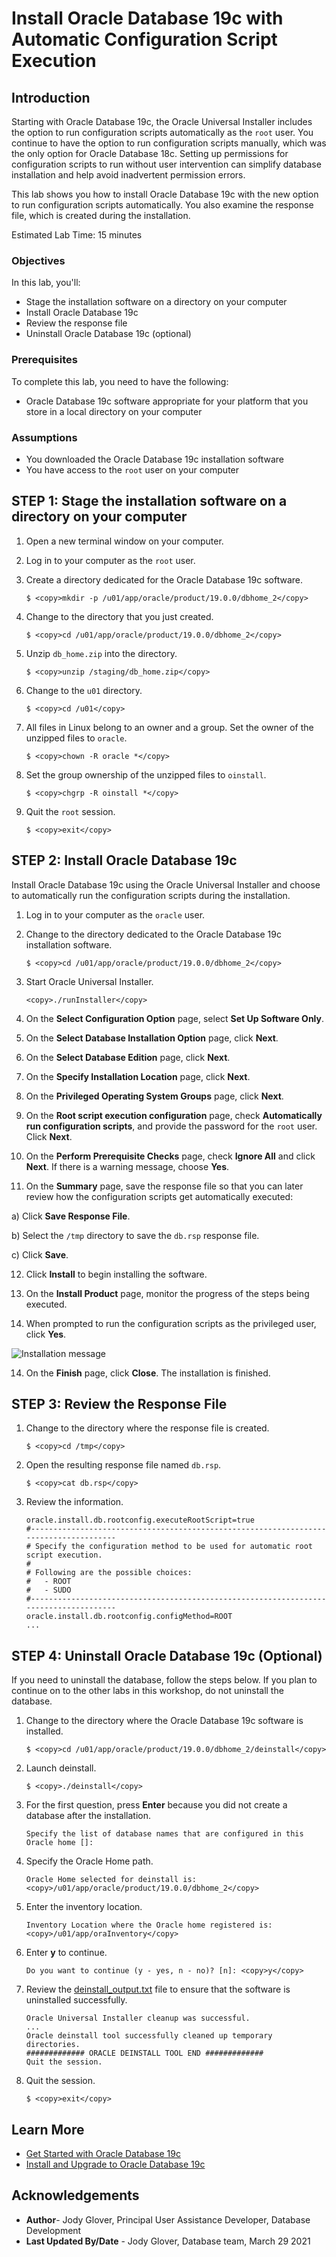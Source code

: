 
# Install Oracle Database 19c with Automatic Configuration Script Execution

## Introduction

Starting with Oracle Database 19c, the Oracle Universal Installer includes the option to run configuration scripts automatically as the `root` user. You continue to have the option to run configuration scripts manually, which was the only option for Oracle Database 18c. Setting up permissions for configuration scripts to run without user intervention can simplify database installation and help avoid inadvertent permission errors.

This lab shows you how to install Oracle Database 19c with the new option to run configuration scripts automatically. You also examine the response file, which is created during the installation.


Estimated Lab Time: 15 minutes

### Objectives

In this lab, you'll:

- Stage the installation software on a directory on your computer
- Install Oracle Database 19c
- Review the response file
- Uninstall Oracle Database 19c (optional)

### Prerequisites

To complete this lab, you need to have the following:

- Oracle Database 19c software appropriate for your platform that you store in a local directory on your computer

### Assumptions

- You downloaded the Oracle Database 19c installation software
- You have access to the `root` user on your computer

## STEP 1: Stage the installation software on a directory on your computer

1. Open a new terminal window on your computer.

2. Log in to your computer as the `root` user.

3. Create a directory dedicated for the Oracle Database 19c software.

    ```
    $ <copy>mkdir -p /u01/app/oracle/product/19.0.0/dbhome_2</copy>
    ```
4. Change to the directory that you just created.

    ```
    $ <copy>cd /u01/app/oracle/product/19.0.0/dbhome_2</copy>
    ```
5. Unzip `db_home.zip` into the directory.

    ```
    $ <copy>unzip /staging/db_home.zip</copy>
    ```
6. Change to the `u01` directory.

    ```
    $ <copy>cd /u01</copy>
    ```

7. All files in Linux belong to an owner and a group. Set the owner of the unzipped files to `oracle`.

    ```
    $ <copy>chown -R oracle *</copy>
    ```

8. Set the group ownership of the unzipped files to `oinstall`.

    ```
    $ <copy>chgrp -R oinstall *</copy>
    ```
9. Quit the `root` session.

    ```
    $ <copy>exit</copy>
    ```


## STEP 2: Install Oracle Database 19c

Install Oracle Database 19c using the Oracle Universal Installer and choose to automatically run the configuration scripts during the installation.

1. Log in to your computer as the `oracle` user.

2. Change to the directory dedicated to the Oracle Database 19c installation software.

    ```
    $ <copy>cd /u01/app/oracle/product/19.0.0/dbhome_2</copy>
    ```
3. Start Oracle Universal Installer.

    ```
    <copy>./runInstaller</copy>
    ```

4. On the **Select Configuration Option** page, select **Set Up Software Only**.

5. On the **Select Database Installation Option** page, click **Next**.

6. On the **Select Database Edition** page, click **Next**.

7. On the **Specify Installation Location** page, click **Next**.

8. On the **Privileged Operating System Groups** page, click **Next**.

9. On the **Root script execution configuration** page, check **Automatically run configuration scripts**, and provide the password for the `root` user. Click **Next**.

10. On the **Perform Prerequisite Checks** page, check **Ignore All** and click **Next**. If there is a warning message, choose **Yes**.

11. On the **Summary** page, save the response file so that you can later review how the configuration scripts get automatically executed:

  a) Click **Save Response File**.  

  b) Select the `/tmp` directory to save the `db.rsp` response file.

  c) Click **Save**.

12. Click **Install** to begin installing the software.

13. On the **Install Product** page, monitor the progress of the steps being executed.

14. When prompted to run the configuration scripts as the privileged user, click **Yes**.

  ![Installation message](images/install-message.png)

14. On the **Finish** page, click **Close**. The installation is finished.


## STEP 3: Review the Response File

1. Change to the directory where the response file is created.

    ```
    $ <copy>cd /tmp</copy>
    ```
2. Open the resulting response file named `db.rsp`.

    ```
    $ <copy>cat db.rsp</copy>
    ```
3. Review the information.

    ```
    oracle.install.db.rootconfig.executeRootScript=true
    #--------------------------------------------------------------------------------------
    # Specify the configuration method to be used for automatic root script execution.
    #
    # Following are the possible choices:
    #   - ROOT
    #   - SUDO
    #--------------------------------------------------------------------------------------
    oracle.install.db.rootconfig.configMethod=ROOT
    ...
    ```

## STEP 4: Uninstall Oracle Database 19c (Optional)

If you need to uninstall the database, follow the steps below. If you plan to continue on to the other labs in this workshop, do not uninstall the database.

1. Change to the directory where the Oracle Database 19c software is installed.

    ```
    $ <copy>cd /u01/app/oracle/product/19.0.0/dbhome_2/deinstall</copy>
    ```
2. Launch deinstall.

    ```
    $ <copy>./deinstall</copy>
    ```
3. For the first question, press **Enter** because you did not create a database after the installation.

    ```
    Specify the list of database names that are configured in this Oracle home []:
    ```
4. Specify the Oracle Home path.

    ```
    Oracle Home selected for deinstall is: <copy>/u01/app/oracle/product/19.0.0/dbhome_2</copy>
    ```
5. Enter the inventory location.

    ```
    Inventory Location where the Oracle home registered is: <copy>/u01/app/oraInventory</copy>
    ```
6. Enter **y** to continue.

    ```
    Do you want to continue (y - yes, n - no)? [n]: <copy>y</copy>
    ```
7. Review the [deinstall_output.txt](https://docs.oracle.com/en/database/oracle/oracle-database/19/tutorial-install-oracle-database-with-automatic-root-scripts-execution/files/deinstall_output.txt) file to ensure that the software is uninstalled successfully.

    ```
    Oracle Universal Installer cleanup was successful.
    ...
    Oracle deinstall tool successfully cleaned up temporary directories.
    ############# ORACLE DEINSTALL TOOL END #############
    Quit the session.
    ```
8. Quit the session.

    ```
    $ <copy>exit</copy>
    ```

## Learn More

- [Get Started with Oracle Database 19c](https://docs.oracle.com/en/database/oracle/oracle-database/19/)
- [Install and Upgrade to Oracle Database 19c](https://docs.oracle.com/en/database/oracle/oracle-database/19/install-and-upgrade.html)

## Acknowledgements

- **Author**- Jody Glover, Principal User Assistance Developer, Database Development
- **Last Updated By/Date** - Jody Glover, Database team, March 29 2021
